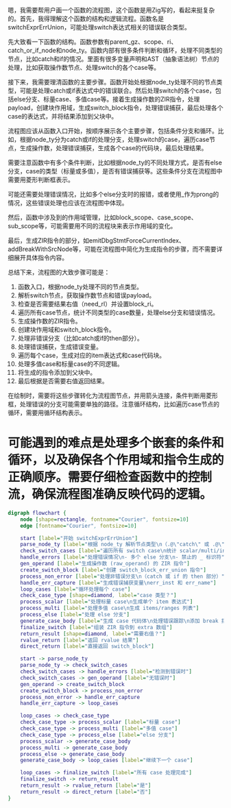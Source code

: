 嗯，我需要帮用户画一个函数的流程图，这个函数是用Zig写的，看起来挺复杂的。首先，我得理解这个函数的结构和逻辑流程。函数名是switchExprErrUnion，可能处理switch表达式相关的错误联合类型。

先大致看一下函数的结构。函数参数有parent_gz、scope、ri、catch_or_if_node和node_ty。函数内部有很多条件判断和循环，处理不同类型的节点，比如catch和if的情况。里面有很多变量声明和AST（抽象语法树）节点的处理，比如获取操作数节点、处理switch的各个case等。

接下来，我需要理清函数的主要步骤。函数开始处根据node_ty处理不同的节点类型，可能是处理catch或if表达式中的错误联合。然后处理switch的各个case，包括else分支、标量case、多值case等。接着生成操作数的ZIR指令，处理payload，创建块作用域，生成switch_block指令，处理错误捕获，最后处理各个case的表达式，并将结果添加到父块中。

流程图应该从函数入口开始，按顺序展示各个主要步骤，包括条件分支和循环。比如，根据node_ty分为catch或if的处理分支，处理switch的case，遍历case节点，生成操作数，处理错误捕获，生成各个case的代码块，最后处理结果。

需要注意函数中有多个条件判断，比如根据node_ty的不同处理方式，是否有else分支，case的类型（标量或多值），是否有错误捕获等。这些条件分支在流程图中需要用菱形判断框表示。

可能还需要处理错误情况，比如多个else分支时的报错，或者使用_作为prong的情况，这些错误处理也应该在流程图中体现。

然后，函数中涉及到的作用域管理，比如block_scope、case_scope、sub_scope等，可能需要用不同的流程块来表示作用域的变化。

最后，生成ZIR指令的部分，如emitDbgStmtForceCurrentIndex、addBreakWithSrcNode等，可能在流程图中简化为生成指令的步骤，而不需要详细展开具体指令内容。

总结下来，流程图的大致步骤可能是：
1. 函数入口，根据node_ty处理不同的节点类型。
2. 解析switch节点，获取操作数节点和错误payload。
3. 检查是否需要结果右值（need_rl）并设置block_ri。
4. 遍历所有case节点，统计不同类型的case数量，处理else分支和错误情况。
5. 生成操作数的ZIR指令。
6. 创建块作用域和switch_block指令。
7. 处理非错误分支（比如catch或if的then部分）。
8. 处理错误捕获，生成错误变量。
9. 遍历每个case，生成对应的item表达式和case代码块。
10. 处理多值case和标量case的不同逻辑。
11. 将生成的指令添加到父块中。
12. 最后根据是否需要右值返回结果。

在绘制时，需要将这些步骤转化为流程图节点，并用箭头连接，条件判断用菱形框，处理错误的分支可能需要单独的路径。注意循环结构，比如遍历case节点的循环，需要用循环结构表示。

可能遇到的难点是处理多个嵌套的条件和循环，以及确保各个作用域和指令生成的正确顺序。需要仔细检查函数中的控制流，确保流程图准确反映代码的逻辑。
================================================
```dot
digraph flowchart {
    node [shape=rectangle, fontname="Courier", fontsize=10]
    edge [fontname="Courier", fontsize=10]

    start [label="开始 switchExprErrUnion"]
    parse_node_ty [label="根据 node_ty 解析节点类型\n（.@\"catch\" 或 .@\"if\"）"]
    check_switch_cases [label="遍历所有 switch case\n统计 scalar/multi/inline 数量\n检测 else 分支冲突"]
    handle_errors [label="处理错误情况\n- 多个 else 分支\n- 禁止的 _ 标识符"]
    gen_operand [label="生成操作数 (raw_operand) 的 ZIR 指令"]
    create_switch_block [label="创建 switch_block_err_union 指令"]
    process_non_error [label="处理非错误分支\n（catch 或 if 的 then 部分）"]
    handle_err_capture [label="生成错误捕获变量\nerr_inst 和 err_name"]
    loop_cases [label="循环处理每个 case"]
    check_case_type [shape=diamond, label="case 类型？"]
    process_scalar [label="处理标量 case\n生成单个 item 表达式"]
    process_multi [label="处理多值 case\n生成 items/ranges 列表"]
    process_else [label="处理 else 分支"]
    generate_case_body [label="生成 case 代码体\n处理错误跟踪\n添加 break 指令"]
    finalize_switch [label="组装 ZIR 指令到 extra 数组"]
    return_result [shape=diamond, label="需要右值？"]
    rvalue_return [label="返回 rvalue 结果"]
    direct_return [label="直接返回 switch_block"]

    start -> parse_node_ty
    parse_node_ty -> check_switch_cases
    check_switch_cases -> handle_errors [label="检测到错误时"]
    check_switch_cases -> gen_operand [label="无错误时"]
    gen_operand -> create_switch_block
    create_switch_block -> process_non_error
    process_non_error -> handle_err_capture
    handle_err_capture -> loop_cases

    loop_cases -> check_case_type
    check_case_type -> process_scalar [label="标量 case"]
    check_case_type -> process_multi [label="多值 case"]
    check_case_type -> process_else [label="else 分支"]
    process_scalar -> generate_case_body
    process_multi -> generate_case_body
    process_else -> generate_case_body
    generate_case_body -> loop_cases [label="继续下一个 case"]

    loop_cases -> finalize_switch [label="所有 case 处理完成"]
    finalize_switch -> return_result
    return_result -> rvalue_return [label="是"]
    return_result -> direct_return [label="否"]
}
```